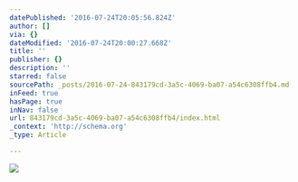 ```yaml
---
datePublished: '2016-07-24T20:05:56.824Z'
author: []
via: {}
dateModified: '2016-07-24T20:00:27.668Z'
title: ''
publisher: {}
description: ''
starred: false
sourcePath: _posts/2016-07-24-843179cd-3a5c-4069-ba07-a54c6308ffb4.md
inFeed: true
hasPage: true
inNav: false
url: 843179cd-3a5c-4069-ba07-a54c6308ffb4/index.html
_context: 'http://schema.org'
_type: Article

---
```

![](https://the-grid-user-content.s3-us-west-2.amazonaws.com/ba1bae64-f048-48ea-9812-857866e52970.jpg)